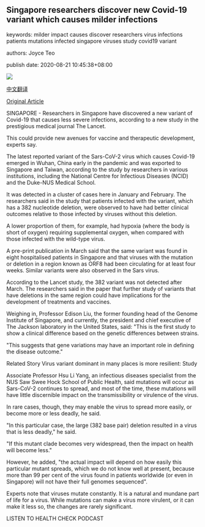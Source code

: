 ## Singapore researchers discover new Covid-19 variant which causes milder infections

keywords: milder impact causes discover researchers virus infections patients mutations infected singapore viruses study covid19 variant

authors: Joyce Teo

publish date: 2020-08-21 10:45:38+08:00

![](https://www.straitstimes.com/sites/default/files/styles/x_large/public/articles/2020/08/21/nz_tampinter_210870.jpg?itok=u2xp-TLI)

[中文翻译](Singapore%20researchers%20discover%20new%20Covid-19%20variant%20which%20causes%20milder%20infections_zh.md)

[Original Article](https://www.straitstimes.com/singapore/health/singapore-researchers-discover-new-covid-19-variant-which-causes-milder-infections)

SINGAPORE - Researchers in Singapore have discovered a new variant of Covid-19 that causes less severe infections, according to a new study in the prestigious medical journal The Lancet.

This could provide new avenues for vaccine and therapeutic development, experts say.

The latest reported variant of the Sars-CoV-2 virus which causes Covid-19 emerged in Wuhan, China early in the pandemic and was exported to Singapore and Taiwan, according to the study by researchers in various institutions, including the National Centre for Infectious Diseases (NCID) and the Duke-NUS Medical School.

It was detected in a cluster of cases here in January and February. The researchers said in the study that patients infected with the variant, which has a 382 nucleotide deletion, were observed to have had better clinical outcomes relative to those infected by viruses without this deletion.

A lower proportion of them, for example, had hypoxia (where the body is short of oxygen) requiring supplemental oxygen, when compared with those infected with the wild-type virus.

A pre-print publication in March said that the same variant was found in eight hospitalised patients in Singapore and that viruses with the mutation or deletion in a region known as ORF8 had been circulating for at least four weeks. Similar variants were also observed in the Sars virus.

According to the Lancet study, the 382 variant was not detected after March. The researchers said in the paper that further study of variants that have deletions in the same region could have implications for the development of treatments and vaccines.

Weighing in, Professor Edison Liu, the former founding head of the Genome Institute of Singapore, and currently, the president and chief executive of The Jackson laboratory in the United States, said: "This is the first study to show a clinical difference based on the genetic differences between strains.

"This suggests that gene variations may have an important role in defining the disease outcome."

Related Story Virus variant dominant in many places is more resilient: Study

Associate Professor Hsu Li Yang, an infectious diseases specialist from the NUS Saw Swee Hock School of Public Health, said mutations will occur as Sars-CoV-2 continues to spread, and most of the time, these mutations will have little discernible impact on the transmissibility or virulence of the virus.

In rare cases, though, they may enable the virus to spread more easily, or become more or less deadly, he said.

"In this particular case, the large (382 base pair) deletion resulted in a virus that is less deadly," he said.

"If this mutant clade becomes very widespread, then the impact on health will become less."

However, he added, "the actual impact will depend on how easily this particular mutant spreads, which we do not know well at present, because more than 99 per cent of the virus found in patients worldwide (or even in Singapore) will not have their full genomes sequenced".

Experts note that viruses mutate constantly. It is a natural and mundane part of life for a virus. While mutations can make a virus more virulent, or it can make it less so, the changes are rarely significant.

LISTEN TO HEALTH CHECK PODCAST